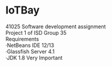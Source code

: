 # IoTBay<br />
41025 Software development assignment<br />
Project 1 of ISD Group 35<br />
Requirements<br />
·NetBeans IDE 12/13<br />
·Glassfish Server 4.1<br />
·JDK 1.8 Very Important<br />
